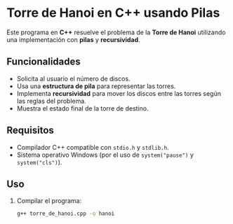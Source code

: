 # Torre de Hanoi en C++ usando Pilas

Este programa en **C++** resuelve el problema de la **Torre de Hanoi** utilizando una implementación con **pilas** y **recursividad**.

## Funcionalidades

- Solicita al usuario el número de discos.
- Usa una **estructura de pila** para representar las torres.
- Implementa **recursividad** para mover los discos entre las torres según las reglas del problema.
- Muestra el estado final de la torre de destino.

## Requisitos

- Compilador C++ compatible con `stdio.h` y `stdlib.h`.
- Sistema operativo Windows (por el uso de `system("pause")` y `system("cls")`).

## Uso

1. Compilar el programa:
   ```bash
   g++ torre_de_hanoi.cpp -o hanoi

